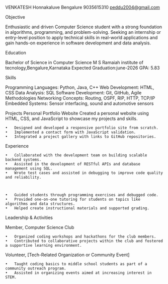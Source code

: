 VENKATESH
Honnakaluve
Bengalure
9035615310
peddu2004@gmail.com

Objective

Enthusiastic and driven Computer Science student with a strong foundation in algorithms, programming, and problem-solving. Seeking an internship or entry-level position to apply technical skills in real-world applications and gain hands-on experience in software development and data analysis.

Education

Bachelor of Science in Computer Science
M S Ramaiah institute of tecnology,Bengalure,Karnataka
Expected Graduation:june-2026
GPA: 5.83

Skills

Programming Languages: Python, Java, C++
Web Development: HTML, CSS
Data Analysis: SQL
Software Development: Git, GitHub, Agile Methodologies
Networking Concepts: Routing, OSPF, RIP, HTTP, TCP/IP
Embedded Systems: Sensor interfacing, sound and automotive sensors

Projects
Personal Portfolio Website
Created a personal website using HTML, CSS, and JavaScript to showcase my projects and skills.

	•	Designed and developed a responsive portfolio site from scratch.
	•	Implemented a contact form with JavaScript validation.
	•	Integrated a project gallery with links to GitHub repositories.

Experience



	•	Collaborated with the development team on building scalable backend systems.
	•	Assisted in the development of RESTful APIs and database management using SQL.
	•	Wrote test cases and assisted in debugging to improve code quality and reliability.



	•	Guided students through programming exercises and debugged code.
	•	Provided one-on-one tutoring for students on topics like algorithms and data structures.
	•	Helped create instructional materials and supported grading.

Leadership & Activities

Member, Computer Science Club

	•	Organized coding workshops and hackathons for the club members.
	•	Contributed to collaborative projects within the club and fostered a supportive learning environment.

Volunteer, [Tech-Related Organization or Community Event]

	•	Taught coding basics to middle school students as part of a community outreach program.
	•	Assisted in organizing events aimed at increasing interest in STEM.

